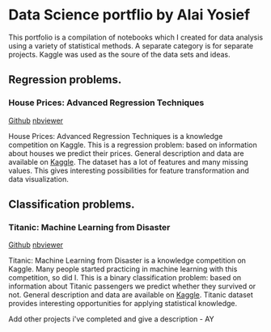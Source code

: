 # Data Science portflio by Alai Yosief

This portfolio is a compilation of notebooks which I created for data analysis using a variety of statistical methods. A separate category is for separate projects. Kaggle was used as the soure of the data sets and ideas.

## Regression problems.

### House Prices: Advanced Regression Techniques

[Github](https://github.com/AlaiY95/Alai.Github.io/blob/main/Notebooks/Titanic.ipynb) [nbviewer](http://nbviewer.jupyter.org/github.com/AlaiY95/Alai.Github.io/blob/main/Notebooks/Titanic.ipynb)

House Prices: Advanced Regression Techniques is a knowledge competition on Kaggle. This is a regression problem: based on information about houses we predict their prices. General description and data are available on [Kaggle](https://www.kaggle.com/c/house-prices-advanced-regression-techniques).
The dataset has a lot of features and many missing values. This gives interesting possibilities for feature transformation and data visualization.

## Classification problems.

### Titanic: Machine Learning from Disaster

[Github](https://github.com/AlaiY95/Alai.Github.io/blob/main/Notebooks/Titanic.ipynb) [nbviewer](http://nbviewer.jupyter.org/github.com/AlaiY95/Alai.Github.io/blob/main/Notebooks/Titanic.ipynb)

Titanic: Machine Learning from Disaster is a knowledge competition on Kaggle. Many people started practicing in machine learning with this competition, so did I. This is a binary classification problem: based on information about Titanic passengers we predict whether they survived or not. General description and data are available on [Kaggle](https://www.kaggle.com/c/titanic).
Titanic dataset provides interesting opportunities for applying statistical knowledge.

Add other projects i've completed and give a description - AY
